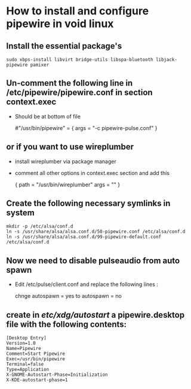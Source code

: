


# How to install and configure pipewire in void linux


## Install the essential package's

    sudo xbps-install libvirt bridge-utils libspa-bluetooth libjack-pipewire pamixer


## Un-comment the following line in  /etc/pipewire/pipewire.conf in section context.exec

-   Should be at bottom of file

    #"/usr/bin/pipewire" = { args = "-c pipewire-pulse.conf" }


## or if you want to use wireplumber

-   install wireplumber via package manager
-   comment all other options in context.exec section and add this

    { path = "/usr/bin/wireplumber" args = "" }


## Create the following necessary symlinks in system

    mkdir -p /etc/alsa/conf.d
    ln -s /usr/share/alsa/alsa.conf.d/50-pipewire.conf /etc/alsa/conf.d
    ln -s /usr/share/alsa/alsa.conf.d/99-pipewire-default.conf /etc/alsa/conf.d


## Now we need to disable pulseaudio from auto spawn

-   Edit /etc/pulse/client.conf and replace the following lines :

    chnge autospawn = yes to autospawn = no


## create in *etc/xdg/autostart* a pipewire.desktop file with the following contents:

    [Desktop Entry]
    Version=1.0
    Name=Pipewire
    Comment=Start Pipewire
    Exec=/usr/bin/pipewire
    Terminal=false
    Type=Application
    X-GNOME-Autostart-Phase=Initialization
    X-KDE-autostart-phase=1

